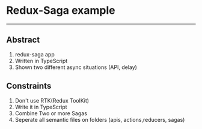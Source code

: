 # Redux-Saga example

---

## Abstract

1. redux-saga app
2. Written in TypeScript
3. Shown two different async situations (API, delay)

## Constraints

1. Don't use RTK(Redux ToolKit)
2. Write it in TypeScript
3. Combine Two or more Sagas
4. Seperate all semantic files on folders (apis, actions,reducers, sagas)
